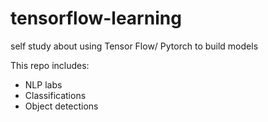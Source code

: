 # tensorflow-learning
self study about using Tensor Flow/ Pytorch to build models

This repo includes:
- NLP labs
- Classifications
- Object detections
